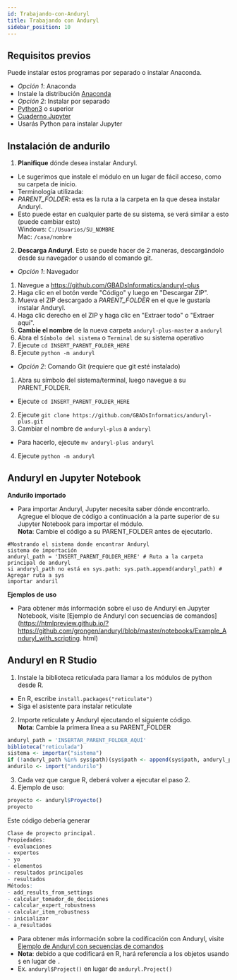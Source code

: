 ```yaml
---
id: Trabajando-con-Anduryl
title: Trabajando con Anduryl
sidebar_position: 10
---
```


## Requisitos previos
Puede instalar estos programas por separado o instalar Anaconda.
- *Opción 1*: Anaconda
- Instale la distribución [Anaconda](https://www.anaconda.com/products/distribution)
- *Opción 2*: Instalar por separado
- [Python3](https://www.python.org/downloads/) o superior
- [Cuaderno Jupyter](https://jupyter.org/install)
- Usarás Python para instalar Jupyter

## Instalación de andurilo
1. **Planifique** dónde desea instalar Anduryl.
- Le sugerimos que instale el módulo en un lugar de fácil acceso, como su carpeta de inicio.
- Terminología utilizada:
- *PARENT_FOLDER*: esta es la ruta a la carpeta en la que desea instalar Anduryl.
- Esto puede estar en cualquier parte de su sistema, se verá similar a esto (puede cambiar esto) <br/>
Windows: `C:/Usuarios/SU_NOMBRE` <br/>
Mac: `/casa/nombre`
2. **Descarga Anduryl**. Esto se puede hacer de 2 maneras, descargándolo desde su navegador o usando el comando git.
- *Opción 1*: Navegador
1. Navegue a https://github.com/GBADsInformatics/anduryl-plus
2. Haga clic en el botón verde "Código" y luego en "Descargar ZIP".
3. Mueva el ZIP descargado a *PARENT_FOLDER* en el que le gustaría instalar Anduryl.
4. Haga clic derecho en el ZIP y haga clic en "Extraer todo" o "Extraer aquí".
5. **Cambie el nombre** de la nueva carpeta `anduryl-plus-master` a `anduryl`
6. Abra el `Símbolo del sistema` o `Terminal` de su sistema operativo
7. Ejecute `cd INSERT_PARENT_FOLDER_HERE`
8. Ejecute `python -m anduryl`
- *Opción 2*: Comando Git (requiere que git esté instalado)
1. Abra su símbolo del sistema/terminal, luego navegue a su PARENT_FOLDER.
- Ejecute `cd INSERT_PARENT_FOLDER_HERE`
2. Ejecute `git clone https://github.com/GBADsInformatics/anduryl-plus.git`
3. Cambiar el nombre de `anduryl-plus` a `anduryl`
- Para hacerlo, ejecute `mv anduryl-plus anduryl`
4. Ejecute `python -m anduryl`

## Anduryl en Jupyter Notebook
**Andurilo importado**
- Para importar Anduryl, Jupyter necesita saber dónde encontrarlo. Agregue el bloque de código a continuación a la parte superior de su Jupyter Notebook para importar el módulo. <br/>
**Nota**: Cambie el código a su PARENT_FOLDER antes de ejecutarlo.
```pitón
#Mostrando el sistema donde encontrar Anduryl
sistema de importación
anduryl_path = 'INSERT_PARENT_FOLDER_HERE' # Ruta a la carpeta principal de anduryl
si anduryl_path no está en sys.path: sys.path.append(anduryl_path) # Agregar ruta a sys
importar anduril
```
**Ejemplos de uso**
- Para obtener más información sobre el uso de Anduryl en Jupyter Notebook, visite [Ejemplo de Anduryl con secuencias de comandos](https://htmlpreview.github.io/?https://github.com/grongen/anduryl/blob/master/notebooks/Example_Anduryl_with_scripting. html)

## Anduryl en R Studio
1. Instale la biblioteca reticulada para llamar a los módulos de python desde R.
- En R, escribe `install.packages("reticulate")`
- Siga el asistente para instalar reticulate
2. Importe reticulate y Anduryl ejecutando el siguiente código. <br/>
**Nota**: Cambie la primera línea a su PARENT_FOLDER
```R
anduryl_path = 'INSERTAR_PARENT_FOLDER_AQUÍ'
biblioteca("reticulada")
sistema <- importar("sistema")
if (!anduryl_path %in% sys$path)(sys$path <- append(sys$path, anduryl_path))
andurilo <- import("andurilo")
```
3. Cada vez que cargue R, deberá volver a ejecutar el paso 2.
4. Ejemplo de uso:
```r
proyecto <- anduryl$Proyecto()
proyecto
```
Este código debería generar
```r
Clase de proyecto principal.
Propiedades:
- evaluaciones
- expertos
- yo
- elementos
- resultados principales
- resultados
Métodos:
- add_results_from_settings
- calcular_tomador_de_decisiones
- calcular_expert_robustness
- calcular_item_robustness
- inicializar
- a_resultados
```
- Para obtener más información sobre la codificación con Anduryl, visite [Ejemplo de Anduryl con secuencias de comandos](https://htmlpreview.github.io/?https://github.com/grongen/anduryl/blob/master/notebooks/Example_Anduryl_with_scripting.html)
- **Nota**: debido a que codificará en R, hará referencia a los objetos usando `$` en lugar de `.`
- Ex. `anduryl$Project()` en lugar de `anduryl.Project()`
